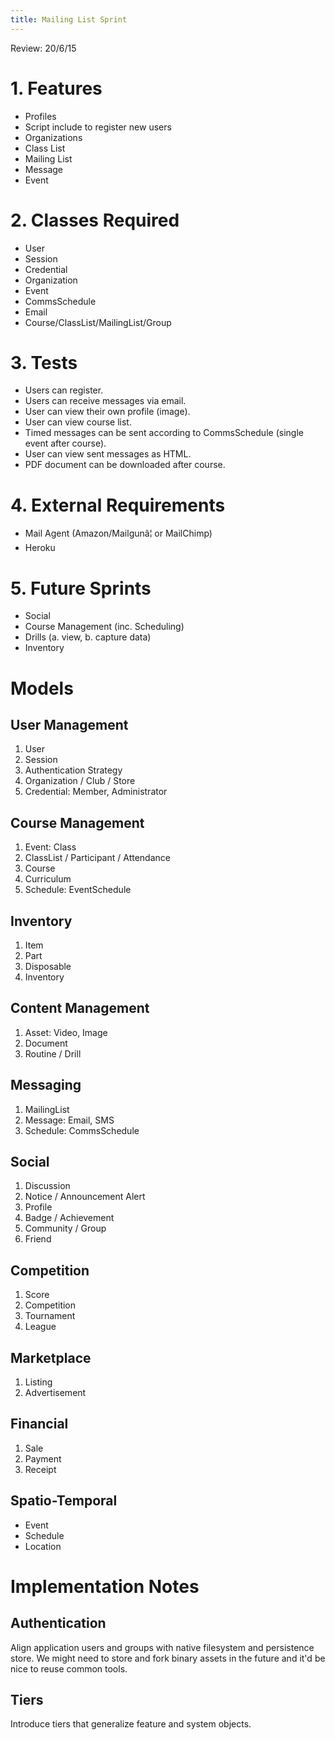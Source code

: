 ```yaml
---
title: Mailing List Sprint
---
```


Review: 20/6/15 

# 1.  Features

- Profiles
- Script include to register new users
- Organizations
- Class List
- Mailing List
- Message
- Event

# 2.  Classes Required

- User
- Session
- Credential
- Organization 
- Event
- CommsSchedule
- Email
- Course/ClassList/MailingList/Group

# 3.  Tests

- Users can register.
- Users can receive messages via email.
- User can view their own profile (image).
- User can view course list.
- Timed messages can be sent according to CommsSchedule (single event after course).
- User can view sent messages as HTML.
- PDF document can be downloaded after course.

# 4.  External Requirements

- Mail Agent (Amazon/Mailgunâ¦ or MailChimp)
- Heroku

# 5.  Future Sprints

- Social
- Course Management (inc. Scheduling)
- Drills (a. view, b. capture data)
- Inventory

# Models

## User Management

1. User
1. Session
1. Authentication Strategy
1. Organization / Club / Store
1. Credential: Member, Administrator

## Course Management

1. Event: Class
1. ClassList / Participant / Attendance
1. Course
1. Curriculum
1. Schedule: EventSchedule

## Inventory

1. Item
1. Part
1. Disposable
1. Inventory

## Content Management

1. Asset: Video, Image
1. Document
1. Routine / Drill

## Messaging

1. MailingList
1. Message: Email, SMS
1. Schedule: CommsSchedule

## Social

1. Discussion
1. Notice / Announcement Alert
1. Profile
1. Badge / Achievement
1. Community / Group
1. Friend

## Competition

1. Score
1. Competition
1. Tournament
1. League

## Marketplace

1. Listing
1. Advertisement

## Financial

1. Sale
1. Payment
1. Receipt

## Spatio-Temporal

- Event
- Schedule
- Location

# Implementation Notes

## Authentication

Align application users and groups with native filesystem and persistence 
store.  We might need to store and fork binary assets in the future and it'd 
be nice to reuse common tools.

## Tiers

Introduce tiers that generalize feature and system objects.
